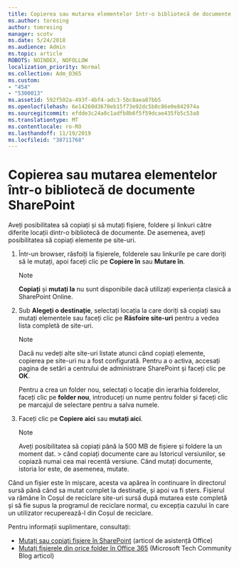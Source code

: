```yaml
---
title: Copierea sau mutarea elementelor într-o bibliotecă de documente SharePoint
ms.author: toresing
author: tomresing
manager: scotv
ms.date: 5/24/2018
ms.audience: Admin
ms.topic: article
ROBOTS: NOINDEX, NOFOLLOW
localization_priority: Normal
ms.collection: Adm_O365
ms.custom:
- "454"
- "5300013"
ms.assetid: 592f502a-493f-4bf4-adc3-5bc8aea87bb5
ms.openlocfilehash: 6e14260d3670eb15f73e92dc5b0c86e0e842974a
ms.sourcegitcommit: efdde3c24a0c1adfb8b6f5f59dcae435fb5c53a8
ms.translationtype: MT
ms.contentlocale: ro-RO
ms.lasthandoff: 11/19/2019
ms.locfileid: "38711768"
---
```

# <a name="copy-or-move-items-in-a-sharepoint-document-library"></a>Copierea sau mutarea elementelor într-o bibliotecă de documente SharePoint

Aveți posibilitatea să copiați și să mutați fișiere, foldere și linkuri către diferite locații dintr-o bibliotecă de documente. De asemenea, aveți posibilitatea să copiați elemente pe site-uri. 
  
1. Într-un browser, răsfoiți la fișierele, folderele sau linkurile pe care doriți să le mutați, apoi faceți clic pe **Copiere în** sau **Mutare în**.

    > [!NOTE]
    > **Copiați** și **mutați la** nu sunt disponibile dacă utilizați experiența clasică a SharePoint Online.
  
2. Sub **Alegeți o destinație**, selectați locația la care doriți să copiați sau mutați elementele sau faceți clic pe **Răsfoire site-uri** pentru a vedea lista completă de site-uri.

    > [!NOTE]
    > Dacă nu vedeți alte site-uri listate atunci când copiați elemente, copierea pe site-uri nu a fost configurată. Pentru a o activa, accesați pagina de setări a centrului de administrare SharePoint și faceți clic pe **OK**.
  
    Pentru a crea un folder nou, selectați o locație din ierarhia folderelor, faceți clic pe **folder nou**, introduceți un nume pentru folder și faceți clic pe marcajul de selectare pentru a salva numele.

3. Faceți clic pe **Copiere aici** sau **mutați aici**.

    > [!NOTE]
    > Aveți posibilitatea să copiați până la 500 MB de fișiere și foldere la un moment dat. > când copiați documente care au Istoricul versiunilor, se copiază numai cea mai recentă versiune. Când mutați documente, istoria lor este, de asemenea, mutate.
  
 Când un fișier este în mișcare, acesta va apărea în continuare în directorul sursă până când sa mutat complet la destinație, și apoi va fi șters. Fișierul va rămâne în Coșul de reciclare site-uri sursă după mutarea este completă și să fie supus la programul de reciclare normal, cu excepția cazului în care un utilizator recuperează-l din Coșul de reciclare.

Pentru informații suplimentare, consultați:

 - [Mutați sau copiați fișiere în SharePoint](https://support.office.com/article/move-or-copy-files-in-sharepoint-00e2f483-4df3-46be-a861-1f5f0c1a87bc) (articol de asistență Office)
 - [Mutați fișierele din orice folder în Office 365](https://techcommunity.microsoft.com/t5/Microsoft-SharePoint-Blog/Now-move-files-anywhere-in-Office-365-SharePoint-and-OneDrive/ba-p/146973) (Microsoft Tech Community Blog articol)  